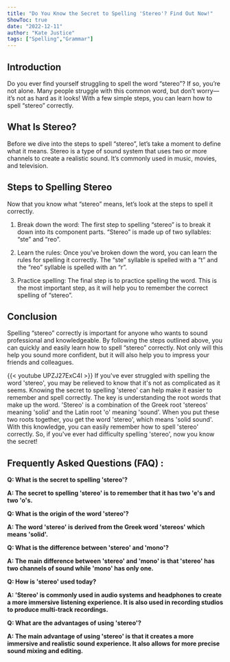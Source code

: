```yaml
---
title: "Do You Know the Secret to Spelling 'Stereo'? Find Out Now!"
ShowToc: true 
date: "2022-12-11"
author: "Kate Justice" 
tags: ["Spelling","Grammar"]
---
```

## Introduction
Do you ever find yourself struggling to spell the word “stereo”? If so, you’re not alone. Many people struggle with this common word, but don’t worry—it’s not as hard as it looks! With a few simple steps, you can learn how to spell “stereo” correctly.

## What Is Stereo?
Before we dive into the steps to spell “stereo”, let’s take a moment to define what it means. Stereo is a type of sound system that uses two or more channels to create a realistic sound. It’s commonly used in music, movies, and television.

## Steps to Spelling Stereo
Now that you know what “stereo” means, let’s look at the steps to spell it correctly. 

1. Break down the word: The first step to spelling “stereo” is to break it down into its component parts. “Stereo” is made up of two syllables: “ste” and “reo”.

2. Learn the rules: Once you’ve broken down the word, you can learn the rules for spelling it correctly. The “ste” syllable is spelled with a “t” and the “reo” syllable is spelled with an “r”.

3. Practice spelling: The final step is to practice spelling the word. This is the most important step, as it will help you to remember the correct spelling of “stereo”.

## Conclusion
Spelling “stereo” correctly is important for anyone who wants to sound professional and knowledgeable. By following the steps outlined above, you can quickly and easily learn how to spell “stereo” correctly. Not only will this help you sound more confident, but it will also help you to impress your friends and colleagues.

{{< youtube UPZJ27ExC4I >}} 
If you've ever struggled with spelling the word 'stereo', you may be relieved to know that it's not as complicated as it seems. Knowing the secret to spelling 'stereo' can help make it easier to remember and spell correctly. The key is understanding the root words that make up the word. 'Stereo' is a combination of the Greek root 'stereos' meaning 'solid' and the Latin root 'o' meaning 'sound'. When you put these two roots together, you get the word 'stereo', which means 'solid sound'. With this knowledge, you can easily remember how to spell 'stereo' correctly. So, if you've ever had difficulty spelling 'stereo', now you know the secret!

## Frequently Asked Questions (FAQ) :
**Q: What is the secret to spelling 'stereo'?**

**A: The secret to spelling 'stereo' is to remember that it has two 'e's and two 'o's.**

**Q: What is the origin of the word 'stereo'?**

**A: The word 'stereo' is derived from the Greek word 'stereos' which means 'solid'.**

**Q: What is the difference between 'stereo' and 'mono'?**

**A: The main difference between 'stereo' and 'mono' is that 'stereo' has two channels of sound while 'mono' has only one.**

**Q: How is 'stereo' used today?**

**A: 'Stereo' is commonly used in audio systems and headphones to create a more immersive listening experience. It is also used in recording studios to produce multi-track recordings.**

**Q: What are the advantages of using 'stereo'?**

**A: The main advantage of using 'stereo' is that it creates a more immersive and realistic sound experience. It also allows for more precise sound mixing and editing.**





